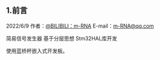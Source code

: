 ## 1.前言
2022/6/9  作者：[@BILIBILI：m-RNA](https://space.bilibili.com/41224928  "@BILIBILI：m-RNA 个人主页")    E-mail：m-RNA@qq.com      



 简易信号发生器 基于分层思想 Stm32HAL库开发

使用蓝桥杯嵌入式开发板。